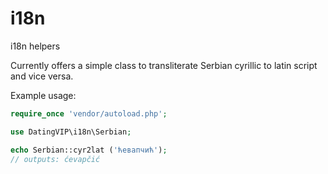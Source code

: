 i18n
=============

i18n helpers

Currently offers a simple class to transliterate Serbian cyrillic to latin script and vice versa.

Example usage:

```php
require_once 'vendor/autoload.php';

use DatingVIP\i18n\Serbian;

echo Serbian::cyr2lat ('ћевапчић');
// outputs: ćevapčić
```
